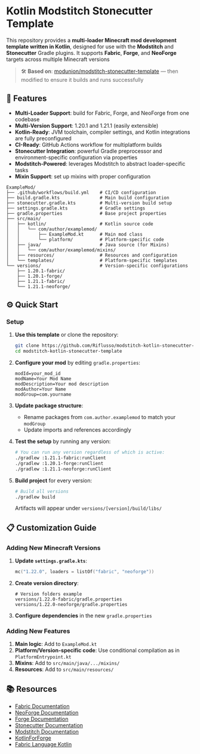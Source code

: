# Kotlin Modstitch Stonecutter Template

This repository provides a **multi-loader Minecraft mod development template written in Kotlin**, designed for use with the **Modstitch** and **Stonecutter** Gradle plugins. It supports **Fabric**, **Forge**, and **NeoForge** targets across multiple Minecraft versions

> 🛠️ **Based on**: [modunion/modstitch-stonecutter-template](https://github.com/modunion/modstitch-stonecutter-template) — then modified to ensure it builds and runs successfully

## 🚀 Features

- **Multi-Loader Support**: build for Fabric, Forge, and NeoForge from one codebase
- **Multi-Version Support**: 1.20.1 and 1.21.1 (easily extensible)
- **Kotlin-Ready**: JVM toolchain, compiler settings, and Kotlin integrations are fully preconfigured
- **CI-Ready**: GitHub Actions workflow for multiplatform builds
- **Stonecutter Integration**: powerful Gradle preprocessor and environment-specific configuration via properties
- **Modstitch-Powered**: leverages Modstitch to abstract loader-specific tasks
- **Mixin Support**: set up mixins with proper configuration

```
ExampleMod/
├── .github/workflows/build.yml    # CI/CD configuration
├── build.gradle.kts               # Main build configuration
├── stonecutter.gradle.kts         # Multi-version build setup
├── settings.gradle.kts            # Gradle settings
├── gradle.properties              # Base project properties
├── src/main/
│   ├── kotlin/                    # Kotlin source code
│   │   └── com/author/examplemod/
│   │       ├── ExampleMod.kt      # Main mod class
│   │       └── platform/          # Platform-specific code
│   ├── java/                      # Java source (for Mixins)
│   │   └── com/author/examplemod/mixins/
│   ├── resources/                 # Resources and configuration
│   └── templates/                 # Platform-specific templates
└── versions/                      # Version-specific configurations
    ├── 1.20.1-fabric/
    ├── 1.20.1-forge/
    ├── 1.21.1-fabric/
    └── 1.21.1-neoforge/
```

## ⚙️ Quick Start

### Setup

1. **Use this template** or clone the repository:
   ```bash
   git clone https://github.com/Riflusso/modstitch-kotlin-stonecutter-template.git
   cd modstitch-kotlin-stonecutter-template
   ```

2. **Configure your mod** by editing `gradle.properties`:
   ```properties
   modId=your_mod_id
   modName=Your Mod Name
   modDescription=Your mod description
   modAuthor=Your Name
   modGroup=com.yourname
   ```

3. **Update package structure**:
    - Rename packages from `com.author.examplemod` to match your `modGroup`
    - Update imports and references accordingly

4. **Test the setup** by running any version:
   ```bash
   # You can run any version regardless of which is active:
   ./gradlew :1.21.1-fabric:runClient
   ./gradlew :1.20.1-forge:runClient
   ./gradlew :1.21.1-neoforge:runClient
   ```
5. **Build project** for every version:
    ```bash
    # Build all versions
    ./gradlew build
   ```
   Artifacts will appear under `versions/[version]/build/libs/`

## 📋 Customization Guide

### Adding New Minecraft Versions

1. **Update `settings.gradle.kts`**:
   ```kotlin
   mc("1.22.0", loaders = listOf("fabric", "neoforge"))
   ```

2. **Create version directory**:
   ```
   # Version folders example
   versions/1.22.0-fabric/gradle.properties
   versions/1.22.0-neoforge/gradle.properties
   ```

3. **Configure dependencies** in the new `gradle.properties`

### Adding New Features

1. **Main logic**: Add to `ExampleMod.kt`
2. **Platform/Version-specific code**: Use conditional compilation as in `PlatformEntrypoint.kt`
3. **Mixins**: Add to `src/main/java/.../mixins/`
4. **Resources**: Add to `src/main/resources/`

## 📚 Resources

- [Fabric Documentation](https://fabricmc.net/wiki/)
- [NeoForge Documentation](https://docs.neoforged.net/)
- [Forge Documentation](https://docs.minecraftforge.net/)
- [Stonecutter Documentation](https://stonecutter.kikugie.dev/)
- [Modstitch Documentation](https://modunion.github.io/modstitch-docs/)
- [KotlinForForge](https://github.com/TheDarkColour/KotlinForForge)
- [Fabric Language Kotlin](https://github.com/FabricMC/fabric-language-kotlin)